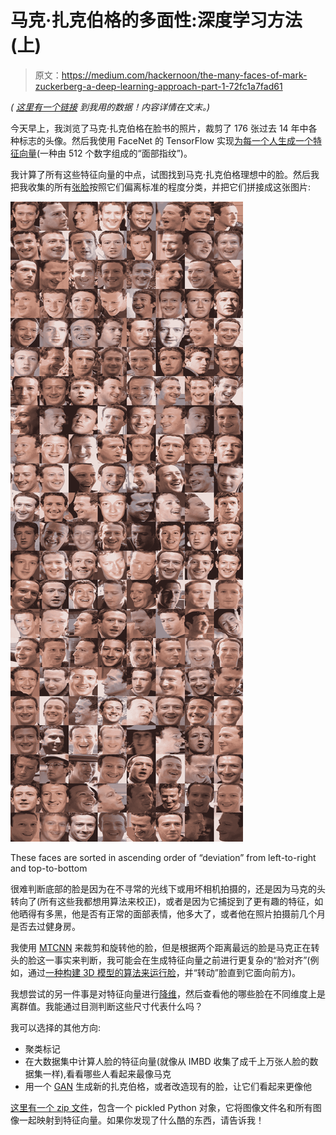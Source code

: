 # 马克·扎克伯格的多面性:深度学习方法(上)

> 原文：<https://medium.com/hackernoon/the-many-faces-of-mark-zuckerberg-a-deep-learning-approach-part-1-72fc1a7fad61>

*(* [*这里有一个链接*](https://drive.google.com/file/d/1v71ELOcn5KumrM1pq0MX7r5iNf8WrYQK/view?usp=sharing) *到我用的数据！内容详情在文末。)*

今天早上，我浏览了马克·扎克伯格在脸书的照片，裁剪了 176 张过去 14 年中各种标志的头像。然后我使用 FaceNet 的 TensorFlow 实现[为每一个人生成一个](https://github.com/davidsandberg/facenet)[特征向量](https://en.wikipedia.org/wiki/Feature_(computer_vision)#Feature_vectors_and_feature_spaces)(一种由 512 个数字组成的“面部指纹”)。

我计算了所有这些特征向量的中点，试图找到马克·扎克伯格理想中的脸。然后我把我收集的所有[张脸](https://hackernoon.com/tagged/faces)按照它们偏离标准的程度分类，并把它们拼接成这张图片:

![](img/dd497f331d39d3a88712b12cea150f67.png)

These faces are sorted in ascending order of “deviation” from left-to-right and top-to-bottom

很难判断底部的脸是因为在不寻常的光线下或用坏相机拍摄的，还是因为马克的头转向了(所有这些我都想用算法来校正)，或者是因为它捕捉到了更有趣的特征，如他晒得有多黑，他是否有正常的面部表情，他多大了，或者他在照片拍摄前几个月是否去过健身房。

我使用 [MTCNN](https://github.com/ipazc/mtcnn) 来裁剪和旋转他的脸，但是根据两个距离最远的脸是马克正在转头的脸这一事实来判断，我可能会在生成特征向量之前进行更复杂的“脸对齐”(例如，通过[一种构建 3D 模型的算法来运行脸](http://www.arxiv-sanity.com/search?q=3D+face+alignment)，并“转动”脸直到它面向前方)。

我想尝试的另一件事是对特征向量进行[降维](https://en.wikipedia.org/wiki/Dimensionality_reduction)，然后查看他的哪些脸在不同维度上是离群值。我能通过目测判断这些尺寸代表什么吗？

我可以选择的其他方向:

*   聚类标记
*   在大数据集中计算人脸的特征向量(就像从 IMBD 收集了成千上万张人脸的数据集一样),看看哪些人看起来最像马克
*   用一个 [GAN](https://en.wikipedia.org/wiki/Generative_adversarial_network) 生成新的扎克伯格，或者改造现有的脸，让它们看起来更像他

[这里有一个 zip 文件](https://drive.google.com/file/d/1v71ELOcn5KumrM1pq0MX7r5iNf8WrYQK/view?usp=sharing)，包含一个 pickled Python 对象，它将图像文件名和所有图像一起映射到特征向量。如果你发现了什么酷的东西，请告诉我！